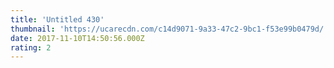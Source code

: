 ```yaml
---
title: 'Untitled 430'
thumbnail: 'https://ucarecdn.com/c14d9071-9a33-47c2-9bc1-f53e99b0479d/'
date: 2017-11-10T14:50:56.000Z
rating: 2
---
```

